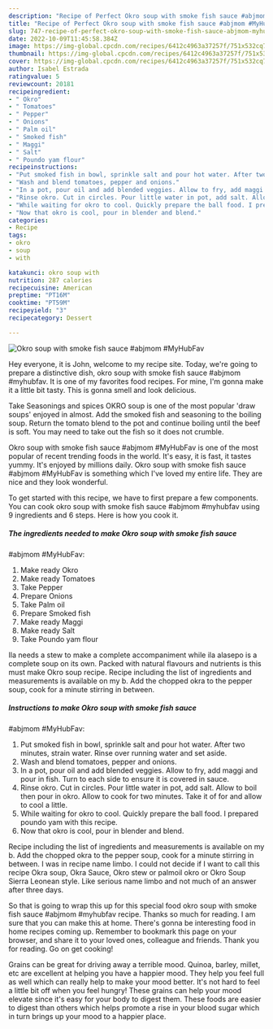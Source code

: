 ```yaml
---
description: "Recipe of Perfect Okro soup with smoke fish sauce #abjmom #MyHubFav"
title: "Recipe of Perfect Okro soup with smoke fish sauce #abjmom #MyHubFav"
slug: 747-recipe-of-perfect-okro-soup-with-smoke-fish-sauce-abjmom-myhubfav
date: 2022-10-09T11:45:58.384Z
image: https://img-global.cpcdn.com/recipes/6412c4963a37257f/751x532cq70/okro-soup-with-smoke-fish-sauce-abjmom-myhubfav-recipe-main-photo.jpg
thumbnail: https://img-global.cpcdn.com/recipes/6412c4963a37257f/751x532cq70/okro-soup-with-smoke-fish-sauce-abjmom-myhubfav-recipe-main-photo.jpg
cover: https://img-global.cpcdn.com/recipes/6412c4963a37257f/751x532cq70/okro-soup-with-smoke-fish-sauce-abjmom-myhubfav-recipe-main-photo.jpg
author: Isabel Estrada
ratingvalue: 5
reviewcount: 20181
recipeingredient:
- " Okro"
- " Tomatoes"
- " Pepper"
- " Onions"
- " Palm oil"
- " Smoked fish"
- " Maggi"
- " Salt"
- " Poundo yam flour"
recipeinstructions:
- "Put smoked fish in bowl, sprinkle salt and pour hot water. After two minutes, strain water. Rinse over running water and set aside."
- "Wash and blend tomatoes, pepper and onions."
- "In a pot, pour oil and add blended veggies. Allow to fry, add maggi and pour in fish. Turn to each side to ensure it is covered in sauce."
- "Rinse okro. Cut in circles. Pour little water in pot, add salt. Allow to boil then pour in okro. Allow to cook for two minutes. Take it of for and allow to cool a little."
- "While waiting for okro to cool. Quickly prepare the ball food. I prepared poundo yam with this recipe."
- "Now that okro is cool, pour in blender and blend."
categories:
- Recipe
tags:
- okro
- soup
- with

katakunci: okro soup with 
nutrition: 287 calories
recipecuisine: American
preptime: "PT16M"
cooktime: "PT59M"
recipeyield: "3"
recipecategory: Dessert

---
```



![Okro soup with smoke fish sauce
#abjmom #MyHubFav](https://img-global.cpcdn.com/recipes/6412c4963a37257f/751x532cq70/okro-soup-with-smoke-fish-sauce-abjmom-myhubfav-recipe-main-photo.jpg)

Hey everyone, it is John, welcome to my recipe site. Today, we're going to prepare a distinctive dish, okro soup with smoke fish sauce
#abjmom #myhubfav. It is one of my favorites food recipes. For mine, I'm gonna make it a little bit tasty. This is gonna smell and look delicious.

Take Seasonings and spices OKRO soup is one of the most popular &#39;draw soups&#39; enjoyed in almost. Add the smoked fish and seasoning to the boiling soup. Return the tomato blend to the pot and continue boiling until the beef is soft. You may need to take out the fish so it does not crumble.

Okro soup with smoke fish sauce
#abjmom #MyHubFav is one of the most popular of recent trending foods in the world. It's easy, it is fast, it tastes yummy. It's enjoyed by millions daily. Okro soup with smoke fish sauce
#abjmom #MyHubFav is something which I've loved my entire life. They are nice and they look wonderful.


To get started with this recipe, we have to first prepare a few components. You can cook okro soup with smoke fish sauce
#abjmom #myhubfav using 9 ingredients and 6 steps. Here is how you cook it.

<!--inarticleads1-->

##### The ingredients needed to make Okro soup with smoke fish sauce
#abjmom #MyHubFav:

1. Make ready  Okro
1. Make ready  Tomatoes
1. Take  Pepper
1. Prepare  Onions
1. Take  Palm oil
1. Prepare  Smoked fish
1. Make ready  Maggi
1. Make ready  Salt
1. Take  Poundo yam flour


Ila needs a stew to make a complete accompaniment while ila alasepo is a complete soup on its own. Packed with natural flavours and nutrients is this must make Okro soup recipe. Recipe including the list of ingredients and measurements is available on my b. Add the chopped okra to the pepper soup, cook for a minute stirring in between. 

<!--inarticleads2-->

##### Instructions to make Okro soup with smoke fish sauce
#abjmom #MyHubFav:

1. Put smoked fish in bowl, sprinkle salt and pour hot water. After two minutes, strain water. Rinse over running water and set aside.
1. Wash and blend tomatoes, pepper and onions.
1. In a pot, pour oil and add blended veggies. Allow to fry, add maggi and pour in fish. Turn to each side to ensure it is covered in sauce.
1. Rinse okro. Cut in circles. Pour little water in pot, add salt. Allow to boil then pour in okro. Allow to cook for two minutes. Take it of for and allow to cool a little.
1. While waiting for okro to cool. Quickly prepare the ball food. I prepared poundo yam with this recipe.
1. Now that okro is cool, pour in blender and blend.


Recipe including the list of ingredients and measurements is available on my b. Add the chopped okra to the pepper soup, cook for a minute stirring in between. I was in recipe name limbo. I could not decide if I want to call this recipe Okra soup, Okra Sauce, Okro stew or palmoil okro or Okro Soup Sierra Leonean style. Like serious name limbo and not much of an answer after three days. 

So that is going to wrap this up for this special food okro soup with smoke fish sauce
#abjmom #myhubfav recipe. Thanks so much for reading. I am sure that you can make this at home. There's gonna be interesting food in home recipes coming up. Remember to bookmark this page on your browser, and share it to your loved ones, colleague and friends. Thank you for reading. Go on get cooking!

Grains can be great for driving away a terrible mood. Quinoa, barley, millet, etc are excellent at helping you have a happier mood. They help you feel full as well which can really help to make your mood better. It's not hard to feel a little bit off when you feel hungry! These grains can help your mood elevate since it's easy for your body to digest them. These foods are easier to digest than others which helps promote a rise in your blood sugar which in turn brings up your mood to a happier place.
